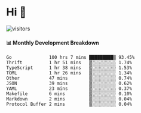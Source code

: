 # Hi 👋
 
![visitors](https://visitor-badge.glitch.me/badge?page_id=sorcererxw.sorcererx)

#### 📊 Monthly Development Breakdown

<!--START_SECTION:waka-->
```text
Go              100 hrs 7 mins █████████▒ 93.45%
Thrift          1 hr 51 mins   ▒░░░░░░░░░ 1.74%
TypeScript      1 hr 38 mins   ▒░░░░░░░░░ 1.53%
TOML            1 hr 26 mins   ▒░░░░░░░░░ 1.34%
Other           47 mins        ▒░░░░░░░░░ 0.74%
JSON            39 mins        ▒░░░░░░░░░ 0.62%
YAML            23 mins        ▒░░░░░░░░░ 0.37%
Makefile        6 mins         ▒░░░░░░░░░ 0.10%
Markdown        2 mins         ▒░░░░░░░░░ 0.04%
Protocol Buffer 2 mins         ▒░░░░░░░░░ 0.04%
```
<!--END_SECTION:waka-->
